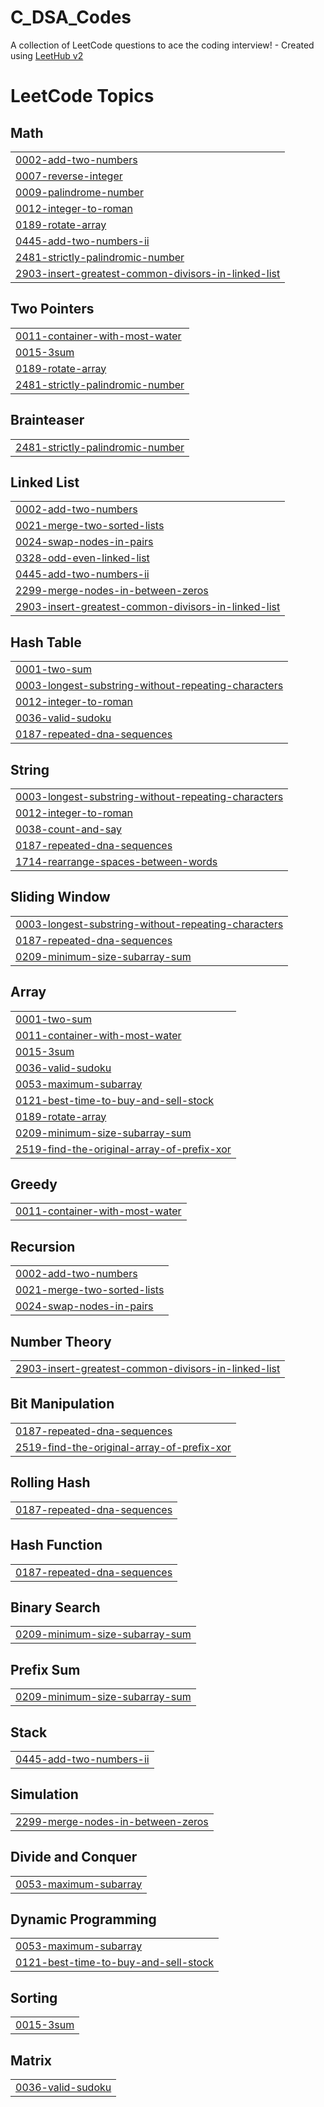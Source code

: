 # C_DSA_Codes
A collection of LeetCode questions to ace the coding interview! - Created using [LeetHub v2](https://github.com/arunbhardwaj/LeetHub-2.0)

<!---LeetCode Topics Start-->
# LeetCode Topics
## Math
|  |
| ------- |
| [0002-add-two-numbers](https://github.com/Shivamkumar26/C_DSA_Codes/tree/master/0002-add-two-numbers) |
| [0007-reverse-integer](https://github.com/Shivamkumar26/C_DSA_Codes/tree/master/0007-reverse-integer) |
| [0009-palindrome-number](https://github.com/Shivamkumar26/C_DSA_Codes/tree/master/0009-palindrome-number) |
| [0012-integer-to-roman](https://github.com/Shivamkumar26/C_DSA_Codes/tree/master/0012-integer-to-roman) |
| [0189-rotate-array](https://github.com/Shivamkumar26/C_DSA_Codes/tree/master/0189-rotate-array) |
| [0445-add-two-numbers-ii](https://github.com/Shivamkumar26/C_DSA_Codes/tree/master/0445-add-two-numbers-ii) |
| [2481-strictly-palindromic-number](https://github.com/Shivamkumar26/C_DSA_Codes/tree/master/2481-strictly-palindromic-number) |
| [2903-insert-greatest-common-divisors-in-linked-list](https://github.com/Shivamkumar26/C_DSA_Codes/tree/master/2903-insert-greatest-common-divisors-in-linked-list) |
## Two Pointers
|  |
| ------- |
| [0011-container-with-most-water](https://github.com/Shivamkumar26/C_DSA_Codes/tree/master/0011-container-with-most-water) |
| [0015-3sum](https://github.com/Shivamkumar26/C_DSA_Codes/tree/master/0015-3sum) |
| [0189-rotate-array](https://github.com/Shivamkumar26/C_DSA_Codes/tree/master/0189-rotate-array) |
| [2481-strictly-palindromic-number](https://github.com/Shivamkumar26/C_DSA_Codes/tree/master/2481-strictly-palindromic-number) |
## Brainteaser
|  |
| ------- |
| [2481-strictly-palindromic-number](https://github.com/Shivamkumar26/C_DSA_Codes/tree/master/2481-strictly-palindromic-number) |
## Linked List
|  |
| ------- |
| [0002-add-two-numbers](https://github.com/Shivamkumar26/C_DSA_Codes/tree/master/0002-add-two-numbers) |
| [0021-merge-two-sorted-lists](https://github.com/Shivamkumar26/C_DSA_Codes/tree/master/0021-merge-two-sorted-lists) |
| [0024-swap-nodes-in-pairs](https://github.com/Shivamkumar26/C_DSA_Codes/tree/master/0024-swap-nodes-in-pairs) |
| [0328-odd-even-linked-list](https://github.com/Shivamkumar26/C_DSA_Codes/tree/master/0328-odd-even-linked-list) |
| [0445-add-two-numbers-ii](https://github.com/Shivamkumar26/C_DSA_Codes/tree/master/0445-add-two-numbers-ii) |
| [2299-merge-nodes-in-between-zeros](https://github.com/Shivamkumar26/C_DSA_Codes/tree/master/2299-merge-nodes-in-between-zeros) |
| [2903-insert-greatest-common-divisors-in-linked-list](https://github.com/Shivamkumar26/C_DSA_Codes/tree/master/2903-insert-greatest-common-divisors-in-linked-list) |
## Hash Table
|  |
| ------- |
| [0001-two-sum](https://github.com/Shivamkumar26/C_DSA_Codes/tree/master/0001-two-sum) |
| [0003-longest-substring-without-repeating-characters](https://github.com/Shivamkumar26/C_DSA_Codes/tree/master/0003-longest-substring-without-repeating-characters) |
| [0012-integer-to-roman](https://github.com/Shivamkumar26/C_DSA_Codes/tree/master/0012-integer-to-roman) |
| [0036-valid-sudoku](https://github.com/Shivamkumar26/C_DSA_Codes/tree/master/0036-valid-sudoku) |
| [0187-repeated-dna-sequences](https://github.com/Shivamkumar26/C_DSA_Codes/tree/master/0187-repeated-dna-sequences) |
## String
|  |
| ------- |
| [0003-longest-substring-without-repeating-characters](https://github.com/Shivamkumar26/C_DSA_Codes/tree/master/0003-longest-substring-without-repeating-characters) |
| [0012-integer-to-roman](https://github.com/Shivamkumar26/C_DSA_Codes/tree/master/0012-integer-to-roman) |
| [0038-count-and-say](https://github.com/Shivamkumar26/C_DSA_Codes/tree/master/0038-count-and-say) |
| [0187-repeated-dna-sequences](https://github.com/Shivamkumar26/C_DSA_Codes/tree/master/0187-repeated-dna-sequences) |
| [1714-rearrange-spaces-between-words](https://github.com/Shivamkumar26/C_DSA_Codes/tree/master/1714-rearrange-spaces-between-words) |
## Sliding Window
|  |
| ------- |
| [0003-longest-substring-without-repeating-characters](https://github.com/Shivamkumar26/C_DSA_Codes/tree/master/0003-longest-substring-without-repeating-characters) |
| [0187-repeated-dna-sequences](https://github.com/Shivamkumar26/C_DSA_Codes/tree/master/0187-repeated-dna-sequences) |
| [0209-minimum-size-subarray-sum](https://github.com/Shivamkumar26/C_DSA_Codes/tree/master/0209-minimum-size-subarray-sum) |
## Array
|  |
| ------- |
| [0001-two-sum](https://github.com/Shivamkumar26/C_DSA_Codes/tree/master/0001-two-sum) |
| [0011-container-with-most-water](https://github.com/Shivamkumar26/C_DSA_Codes/tree/master/0011-container-with-most-water) |
| [0015-3sum](https://github.com/Shivamkumar26/C_DSA_Codes/tree/master/0015-3sum) |
| [0036-valid-sudoku](https://github.com/Shivamkumar26/C_DSA_Codes/tree/master/0036-valid-sudoku) |
| [0053-maximum-subarray](https://github.com/Shivamkumar26/C_DSA_Codes/tree/master/0053-maximum-subarray) |
| [0121-best-time-to-buy-and-sell-stock](https://github.com/Shivamkumar26/C_DSA_Codes/tree/master/0121-best-time-to-buy-and-sell-stock) |
| [0189-rotate-array](https://github.com/Shivamkumar26/C_DSA_Codes/tree/master/0189-rotate-array) |
| [0209-minimum-size-subarray-sum](https://github.com/Shivamkumar26/C_DSA_Codes/tree/master/0209-minimum-size-subarray-sum) |
| [2519-find-the-original-array-of-prefix-xor](https://github.com/Shivamkumar26/C_DSA_Codes/tree/master/2519-find-the-original-array-of-prefix-xor) |
## Greedy
|  |
| ------- |
| [0011-container-with-most-water](https://github.com/Shivamkumar26/C_DSA_Codes/tree/master/0011-container-with-most-water) |
## Recursion
|  |
| ------- |
| [0002-add-two-numbers](https://github.com/Shivamkumar26/C_DSA_Codes/tree/master/0002-add-two-numbers) |
| [0021-merge-two-sorted-lists](https://github.com/Shivamkumar26/C_DSA_Codes/tree/master/0021-merge-two-sorted-lists) |
| [0024-swap-nodes-in-pairs](https://github.com/Shivamkumar26/C_DSA_Codes/tree/master/0024-swap-nodes-in-pairs) |
## Number Theory
|  |
| ------- |
| [2903-insert-greatest-common-divisors-in-linked-list](https://github.com/Shivamkumar26/C_DSA_Codes/tree/master/2903-insert-greatest-common-divisors-in-linked-list) |
## Bit Manipulation
|  |
| ------- |
| [0187-repeated-dna-sequences](https://github.com/Shivamkumar26/C_DSA_Codes/tree/master/0187-repeated-dna-sequences) |
| [2519-find-the-original-array-of-prefix-xor](https://github.com/Shivamkumar26/C_DSA_Codes/tree/master/2519-find-the-original-array-of-prefix-xor) |
## Rolling Hash
|  |
| ------- |
| [0187-repeated-dna-sequences](https://github.com/Shivamkumar26/C_DSA_Codes/tree/master/0187-repeated-dna-sequences) |
## Hash Function
|  |
| ------- |
| [0187-repeated-dna-sequences](https://github.com/Shivamkumar26/C_DSA_Codes/tree/master/0187-repeated-dna-sequences) |
## Binary Search
|  |
| ------- |
| [0209-minimum-size-subarray-sum](https://github.com/Shivamkumar26/C_DSA_Codes/tree/master/0209-minimum-size-subarray-sum) |
## Prefix Sum
|  |
| ------- |
| [0209-minimum-size-subarray-sum](https://github.com/Shivamkumar26/C_DSA_Codes/tree/master/0209-minimum-size-subarray-sum) |
## Stack
|  |
| ------- |
| [0445-add-two-numbers-ii](https://github.com/Shivamkumar26/C_DSA_Codes/tree/master/0445-add-two-numbers-ii) |
## Simulation
|  |
| ------- |
| [2299-merge-nodes-in-between-zeros](https://github.com/Shivamkumar26/C_DSA_Codes/tree/master/2299-merge-nodes-in-between-zeros) |
## Divide and Conquer
|  |
| ------- |
| [0053-maximum-subarray](https://github.com/Shivamkumar26/C_DSA_Codes/tree/master/0053-maximum-subarray) |
## Dynamic Programming
|  |
| ------- |
| [0053-maximum-subarray](https://github.com/Shivamkumar26/C_DSA_Codes/tree/master/0053-maximum-subarray) |
| [0121-best-time-to-buy-and-sell-stock](https://github.com/Shivamkumar26/C_DSA_Codes/tree/master/0121-best-time-to-buy-and-sell-stock) |
## Sorting
|  |
| ------- |
| [0015-3sum](https://github.com/Shivamkumar26/C_DSA_Codes/tree/master/0015-3sum) |
## Matrix
|  |
| ------- |
| [0036-valid-sudoku](https://github.com/Shivamkumar26/C_DSA_Codes/tree/master/0036-valid-sudoku) |
<!---LeetCode Topics End-->